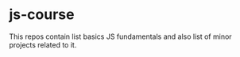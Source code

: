 # js-course
This repos contain list basics JS fundamentals and also list of minor projects related to it.
